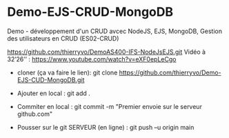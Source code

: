 # Demo-EJS-CRUD-MongoDB
Demo - développement d'un CRUD avcec NodeJS, EJS, MongoDB, Gestion des utilisateurs en CRUD (ES02-CRUD)

https://github.com/thierryvo/DemoAS400-IFS-NodeJsEJS.git
Vidéo à 32’26’’ : https://www.youtube.com/watch?v=eXF0epLeCgo


* cloner (ça va faire le lien): git clone https://github.com/thierryvo/Demo-EJS-CUD-MongoDB.git

* Ajouter en local : git add .
* Commiter en local : git commit -m "Premier envoie sur le serveur github.com"
* Pousser sur le git SERVEUR (en ligne) : git push –u origin main
